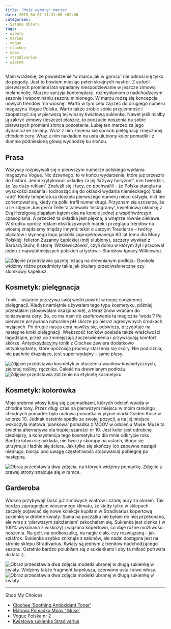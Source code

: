 ```yaml
---
title: 'Moje wybory: marzec'
date: 2018-04-07 11:31:00 +02:00
categories:
- Sztuka Ubioru
tags:
- wybory
- marzec
- vogue
- clochee
- moov
- stradivarius
- wiosna
---
```


<olela-narrative>
Mam wrażenie, że powiedzenie 'w marcu jak w garncu' nie odnosi się tylko do pogody. Jest to bowiem miesiąc pełen skrajnych nastroi. Z euforii pierwszych promieni lata wpadamy niespodziewanie w jeszcze zimową melancholię. Marzec sprzyja kontemplacji, rozmyślaniom o nadchodzącym sezonie i wspominaniu sezonu minionego. W marcu rodzą się koncepcje nowych trendów 'na wiosnę'. Warto w tym celu zajrzeć do drugiego numeru magazynu Vogue Polska. Warto także zrobić sobie przyjemność i zaopatrzyć się w pierwszą tej wiosny kwiatową sukienkę. Nawet jeśli miałby ją zakryć zimowy (jeszcze) płaszcz, to poczucie noszenia na sobie pierwszych promieni słońca pozostanie. Lubię ten marzec za jego dynamiczne zmiany. Wraz z nim zmienia się sposób pielęgnacji zmęczonej chłodem cery. Wraz z nim nakładam na usta ulubiony kolor pomadki i z dumnie podniesioną głową wychodzę ku słońcu.
</olela-narrative>

## Prasa

Wszyscy rozpisywali się o pierwszym numerze polskiego wydania magazynu Vogue. Nic dziwnego, to w końcu wydarzenie, które już przeszło do historii. Jedni krytykowali okładkę za jej ‘krzywy horyzont’, inni twierdzili, że ‘za dużo reklam’. Znaleźli się i tacy, co pochwalili - że Polska stanęła na wysokości zadania i (odnosząc się do okładki wydania niemieckiego) ‘dała radę’. Kiedy temperatura dookoła pierwszego numeru nieco ostygła, nikt nie zorientował się, kiedy na półki trafił numer drugi. Przyznam się szczerze, że o ile zdjęcie Juergen’a Teller’a zalewało ‘instagramy’, kwietniową okładkę z Evą Herzigovą złapałam kątem oka na koncie jednej z współtwórczyń czasopisma. A przecież ta okładka jest piękna, a wnętrze równie ciekawe. W środku oprócz reklam ekskluzywnych marek i przeglądu trendów na wiosnę znajdziemy między innymi: tekst o Jerzym Treutlerze – twórcy plakatów i słynnego logo jaskółki zaprojektowanego 60 lat temu dla Mody Polskiej, felieton Zuzanny Łapickiej (mój ulubiony), szczery  wywiad z Barbarą Stuhr, historię ‘Witkiewiczówki’, czyli domu w którym żył i pracował jeden z najwybitniejszych polskich artystów – Stanisław Ignacy Witkiewicz.

![Zdjęcie przedstawia gazetę leżącą na drewnianym podłożu. Dookoła widzimy różne przedmioty takie jak okulary przeciwsłoneczne czy słomkowy kapelusz.](https://assets1.ello.co/uploads/asset/attachment/7455647/ello-optimized-bd47795e.jpg)

## Kosmetyk: pielęgnacja

Tonik – ostatnio przeżywa swój wielki powrót w mojej codziennej pielęgnacji. Kiedyś namiętnie używałam tego typu kosmetyku, później przestałam (stosowałam okazjonalnie), a teraz znów wracam do tonizowania cery. Bo, co ma nam do zaoferowania ta magiczna ‘woda’? Po pierwsze przywraca naturalne pH skórze po nieraz agresywnych środkach myjących. Po drugie nasza cera nawilży się, odświeży, przygotuje na następne kroki pielęgnacji. Większość toników posiada także właściwości łagodzące, przez co zmniejszają zaczerwienienia i przywracają komfort skórze. Antyoksydacyjny tonik z Clochee zawiera dodatkowo antyoksydanty, które opóźniają procesy starzenia się skóry. Nie podrażnia, nie pachnie drażniąco, jest super wydajny – same plusy.

![Zdjęcie przedstawia kosmetyk w otoczeniu wacików kosmetycznych, zielonej rośliny, ręcznika. Całość na drewnianym podłożu.](https://assets0.ello.co/uploads/asset/attachment/7455648/ello-optimized-f618037d.jpg)
![Zdjęcie przedstawia zbliżenie na etykietę kosmetyku.](https://assets2.ello.co/uploads/asset/attachment/7455649/ello-optimized-64e1b2cb.jpg)

## Kosmetyk: kolorówka

Moje srebrne włosy lubią się z pomadkami, których odcień wpada w chłodne tony. Przez długi czas na pierwszym miejscu w moim rankingu chłodnych pomadek była matowa pomadka w płynie marki Golden Rose w kolorze 10. Jednak ostatnio spadła ze swojej pozycji, a na jej miejsce wskoczyła matowa ‘piankowa’ pomadka z MOOV w odcieniu Muse. Muse to świetna alternatywa dla trupiej szarości nr 10. Jest kolor jest odrobinę cieplejszy, a konsystencja tego kosmetyku to dla mnie odkrycie roku. Bardzo łatwo się nakłada, nie tworzy skorupy na ustach, długo się utrzymuje i ładnie się ściera. Jak tylko się skończy (co zapewne nastąpi niedługo, biorąc pod uwagę częstotliwość stosowania) pobiegnę po następną.

![Obraz przedstawia dwa zdjęcia, na których widzimy pomadkę. Zdjęcie z prawej strony znajduje się w ramce.](https://assets0.ello.co/uploads/asset/attachment/7455650/ello-optimized-1dba8635.jpg)

## Garderoba

Wiosno przybywaj! Dość już zimowych wiatrów i szarej aury za oknem. Tak bardzo zapragnęłam wiosennego klimatu, że kiedy tylko w sklepach zaczęły pojawiać się nowe kolekcje kupiłam w Stradivarius kopertową sukienkę w drobne kwiaty. Sama na początku nie byłam do niej przekonana, ale wraz z ‘pierwszym założeniem’ zakochałam się. Sukienka jest cienka ( w 100% wykonana z wiskozy) i wiązana kopertowo, co daje różne możliwości noszenia. Na golf, na podkoszulkę, na nagie ciało, czy rozwiązaną – jak szlafrok. Sukienka szybko zniknęła z salonów, ale nadal dostępna jest na stronie sklepu Stradivarius. Kwiaty są jednym z trendów nadchodzącego sezonu. Ostatnio bardzo polubiłam się z sukienkami i oby ta miłość potrwała do lata :).

![Obraz przedstawia dwa zdjęcia modelki ubranej w długą sukienkę w kwiaty. Widzimy także fragment kapelusza, czerwone usta i siwe włosy.](https://assets1.ello.co/uploads/asset/attachment/7455651/ello-optimized-faae2c01.jpg)
![Obraz przedstawia dwa zdjęcia modelki ubranej w długą sukienkę w kwiaty.](https://assets2.ello.co/uploads/asset/attachment/7455652/ello-optimized-30f69ee6.jpg)

--------------------

Shop My Choices

* [Clochee ‘Soothing Antioxidant Toner’](https://kontigo.com.pl/lagodzacy-tonik-antyoksydacyjny-z-ekstraktem-z-zielonej-herbaty-i-z-milorzebu-japonskiego-250ml-clochee-6805.html)
* [Matowa Pomadka Moov ‘ Muse’](https://kontigo.com.pl/plynna-pomadka-matowa-muse-dlugotrwaly-efekt-bez-przesuszania-kremowa-konstystencja-5884.html)
* [Vogue Polska nr 2](http://www.empik.com/vogue-polska,p1181578737,prasa-p)
* [Kwiatowa sukienka Stradivarius](https://www.stradivarius.com/pl/kobieta/ubrania/kolekcja/sukienki-i-kombinezony/zobacz-wszystkie/kopertowa-sukienka-w-kwiaty-z-paskami-c1020132510p300570017.html?colorId=001)

